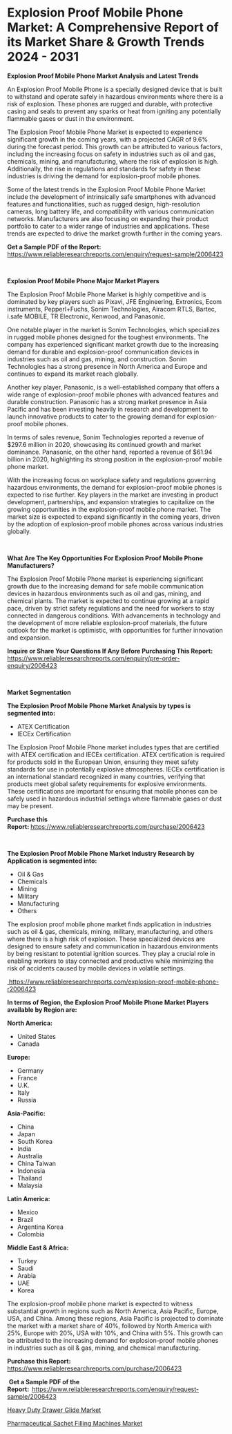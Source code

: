 <p><h1>Explosion Proof Mobile Phone Market: A Comprehensive Report of its Market Share & Growth Trends 2024 - 2031</h1></p><p><strong>Explosion Proof Mobile Phone Market Analysis and Latest Trends</strong></p>
<p><p>An Explosion Proof Mobile Phone is a specially designed device that is built to withstand and operate safely in hazardous environments where there is a risk of explosion. These phones are rugged and durable, with protective casing and seals to prevent any sparks or heat from igniting any potentially flammable gases or dust in the environment.</p><p>The Explosion Proof Mobile Phone Market is expected to experience significant growth in the coming years, with a projected CAGR of 9.6% during the forecast period. This growth can be attributed to various factors, including the increasing focus on safety in industries such as oil and gas, chemicals, mining, and manufacturing, where the risk of explosion is high. Additionally, the rise in regulations and standards for safety in these industries is driving the demand for explosion-proof mobile phones.</p><p>Some of the latest trends in the Explosion Proof Mobile Phone Market include the development of intrinsically safe smartphones with advanced features and functionalities, such as rugged design, high-resolution cameras, long battery life, and compatibility with various communication networks. Manufacturers are also focusing on expanding their product portfolio to cater to a wider range of industries and applications. These trends are expected to drive the market growth further in the coming years.</p></p>
<p><strong>Get a Sample PDF of the Report:&nbsp;</strong> <a href="https://www.reliableresearchreports.com/enquiry/request-sample/2006423">https://www.reliableresearchreports.com/enquiry/request-sample/2006423</a></p>
<p>&nbsp;</p>
<p><strong>Explosion Proof Mobile Phone Major Market Players</strong></p>
<p><p>The Explosion Proof Mobile Phone Market is highly competitive and is dominated by key players such as Pixavi, JFE Engineering, Extronics, Ecom instruments, Pepperl+Fuchs, Sonim Technologies, Airacom RTLS, Bartec, i.safe MOBILE, TR Electronic, Kenwood, and Panasonic.</p><p>One notable player in the market is Sonim Technologies, which specializes in rugged mobile phones designed for the toughest environments. The company has experienced significant market growth due to the increasing demand for durable and explosion-proof communication devices in industries such as oil and gas, mining, and construction. Sonim Technologies has a strong presence in North America and Europe and continues to expand its market reach globally.</p><p>Another key player, Panasonic, is a well-established company that offers a wide range of explosion-proof mobile phones with advanced features and durable construction. Panasonic has a strong market presence in Asia Pacific and has been investing heavily in research and development to launch innovative products to cater to the growing demand for explosion-proof mobile phones.</p><p>In terms of sales revenue, Sonim Technologies reported a revenue of $297.6 million in 2020, showcasing its continued growth and market dominance. Panasonic, on the other hand, reported a revenue of $61.94 billion in 2020, highlighting its strong position in the explosion-proof mobile phone market.</p><p>With the increasing focus on workplace safety and regulations governing hazardous environments, the demand for explosion-proof mobile phones is expected to rise further. Key players in the market are investing in product development, partnerships, and expansion strategies to capitalize on the growing opportunities in the explosion-proof mobile phone market. The market size is expected to expand significantly in the coming years, driven by the adoption of explosion-proof mobile phones across various industries globally.</p></p>
<p>&nbsp;</p>
<p><strong>What Are The Key Opportunities For Explosion Proof Mobile Phone Manufacturers?</strong></p>
<p><p>The Explosion Proof Mobile Phone market is experiencing significant growth due to the increasing demand for safe mobile communication devices in hazardous environments such as oil and gas, mining, and chemical plants. The market is expected to continue growing at a rapid pace, driven by strict safety regulations and the need for workers to stay connected in dangerous conditions. With advancements in technology and the development of more reliable explosion-proof materials, the future outlook for the market is optimistic, with opportunities for further innovation and expansion.</p></p>
<p><strong>Inquire or Share Your Questions If Any Before Purchasing This Report:</strong> <a href="https://www.reliableresearchreports.com/enquiry/pre-order-enquiry/2006423">https://www.reliableresearchreports.com/enquiry/pre-order-enquiry/2006423</a></p>
<p>&nbsp;</p>
<p><strong>Market Segmentation</strong></p>
<p><strong>The Explosion Proof Mobile Phone Market Analysis by types is segmented into:</strong></p>
<p><ul><li>ATEX Certification</li><li>IECEx Certification</li></ul></p>
<p><p>The Explosion Proof Mobile Phone market includes types that are certified with ATEX certification and IECEx certification. ATEX certification is required for products sold in the European Union, ensuring they meet safety standards for use in potentially explosive atmospheres. IECEx certification is an international standard recognized in many countries, verifying that products meet global safety requirements for explosive environments. These certifications are important for ensuring that mobile phones can be safely used in hazardous industrial settings where flammable gases or dust may be present.</p></p>
<p><strong>Purchase this Report:&nbsp;</strong><a href="https://www.reliableresearchreports.com/purchase/2006423">https://www.reliableresearchreports.com/purchase/2006423</a></p>
<p>&nbsp;</p>
<p><strong>The Explosion Proof Mobile Phone Market Industry Research by Application is segmented into:</strong></p>
<p><ul><li>Oil & Gas</li><li>Chemicals</li><li>Mining</li><li>Military</li><li>Manufacturing</li><li>Others</li></ul></p>
<p><p>The explosion proof mobile phone market finds application in industries such as oil & gas, chemicals, mining, military, manufacturing, and others where there is a high risk of explosion. These specialized devices are designed to ensure safety and communication in hazardous environments by being resistant to potential ignition sources. They play a crucial role in enabling workers to stay connected and productive while minimizing the risk of accidents caused by mobile devices in volatile settings.</p></p>
<p><a href="https://www.reliableresearchreports.com/explosion-proof-mobile-phone-r2006423">&nbsp;https://www.reliableresearchreports.com/explosion-proof-mobile-phone-r2006423</a></p>
<p><strong>In terms of Region, the Explosion Proof Mobile Phone Market Players available by Region are:</strong></p>
<p>
    <p> <strong> North America: </strong>
        <ul>
            <li>United States</li>
            <li>Canada</li>
        </ul>
        </p> 
    <p> <strong> Europe: </strong>
        <ul>
            <li>Germany</li>
            <li>France</li>
            <li>U.K.</li>
            <li>Italy</li>
            <li>Russia</li>
        </ul>
        </p> 
    <p> <strong> Asia-Pacific: </strong>
        <ul>
            <li>China</li>
            <li>Japan</li>
            <li>South Korea</li>
            <li>India</li>
            <li>Australia</li>
            <li>China Taiwan</li>
            <li>Indonesia</li>
            <li>Thailand</li>
            <li>Malaysia</li>
        </ul>
        </p> 
    <p> <strong> Latin America: </strong>
        <ul>
            <li>Mexico</li>
            <li>Brazil</li>
            <li>Argentina Korea</li>
            <li>Colombia</li>
        </ul>
        </p> 
    <p> <strong> Middle East & Africa: </strong>
        <ul>
            <li>Turkey</li>
            <li>Saudi</li>
            <li>Arabia</li>
            <li>UAE</li>
            <li>Korea</li>
        </ul>
    </p>
    </p>
<p><p>The explosion-proof mobile phone market is expected to witness substantial growth in regions such as North America, Asia Pacific, Europe, USA, and China. Among these regions, Asia Pacific is projected to dominate the market with a market share of 40%, followed by North America with 25%, Europe with 20%, USA with 10%, and China with 5%. This growth can be attributed to the increasing demand for explosion-proof mobile phones in industries such as oil & gas, mining, and chemical manufacturing.</p></p>
<p><strong>Purchase this Report: </strong><a href="https://www.reliableresearchreports.com/purchase/2006423">https://www.reliableresearchreports.com/purchase/2006423</a></p>
<p>&nbsp;<strong>Get a Sample PDF of the Report:&nbsp;&nbsp;</strong><a href="https://www.reliableresearchreports.com/enquiry/request-sample/2006423">https://www.reliableresearchreports.com/enquiry/request-sample/2006423</a></p>
<p><strong></strong></p>
<p><p><a href="https://view.publitas.com/reportprime-1/insights-into-heavy-duty-drawer-glide-market-size-analysing-market-share-trends-and-growth-from-2024-to-2031/">Heavy Duty Drawer Glide Market</a></p><p><a href="https://view.publitas.com/reportprime-1/pharmaceutical-sachet-filling-machines-market-size-global-industry-overview-market-segmentation-and-forecast-2024-to-2031/">Pharmaceutical Sachet Filling Machines Market</a></p></p>